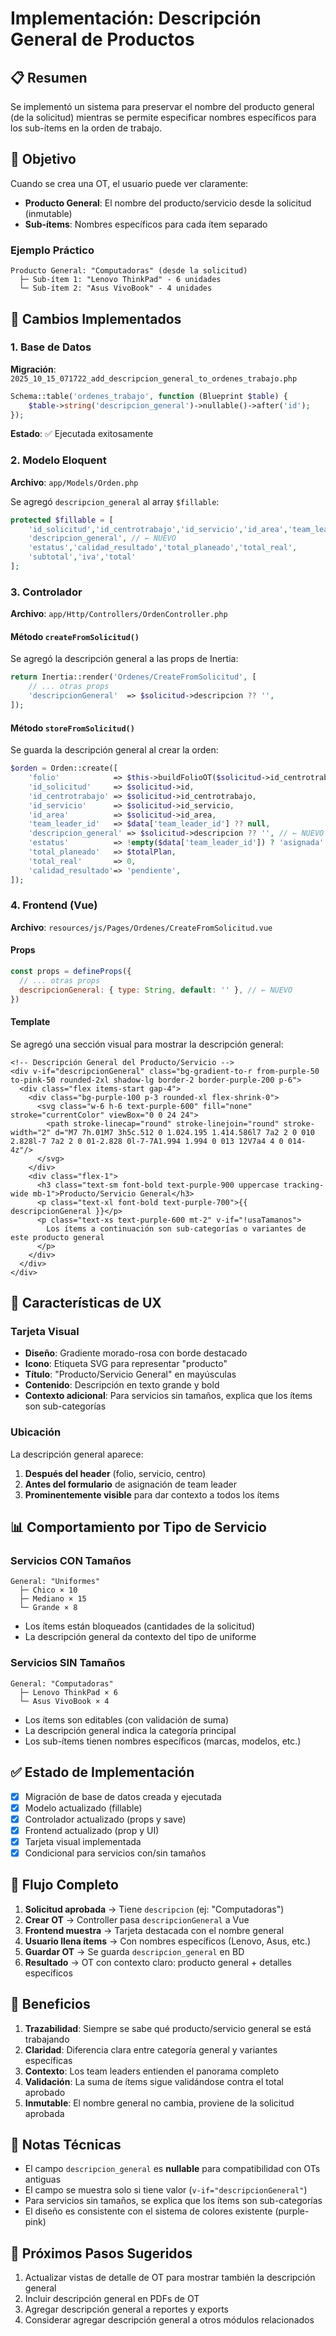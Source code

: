 # Implementación: Descripción General de Productos

## 📋 Resumen
Se implementó un sistema para preservar el nombre del producto general (de la solicitud) mientras se permite especificar nombres específicos para los sub-ítems en la orden de trabajo.

## 🎯 Objetivo
Cuando se crea una OT, el usuario puede ver claramente:
- **Producto General**: El nombre del producto/servicio desde la solicitud (inmutable)
- **Sub-ítems**: Nombres específicos para cada ítem separado

### Ejemplo Práctico
```
Producto General: "Computadoras" (desde la solicitud)
  ├─ Sub-ítem 1: "Lenovo ThinkPad" - 6 unidades
  └─ Sub-ítem 2: "Asus VivoBook" - 4 unidades
```

## 🔧 Cambios Implementados

### 1. Base de Datos
**Migración**: `2025_10_15_071722_add_descripcion_general_to_ordenes_trabajo.php`

```php
Schema::table('ordenes_trabajo', function (Blueprint $table) {
    $table->string('descripcion_general')->nullable()->after('id');
});
```

**Estado**: ✅ Ejecutada exitosamente

### 2. Modelo Eloquent
**Archivo**: `app/Models/Orden.php`

Se agregó `descripcion_general` al array `$fillable`:

```php
protected $fillable = [
    'id_solicitud','id_centrotrabajo','id_servicio','id_area','team_leader_id',
    'descripcion_general', // ← NUEVO
    'estatus','calidad_resultado','total_planeado','total_real',
    'subtotal','iva','total'
];
```

### 3. Controlador
**Archivo**: `app/Http/Controllers/OrdenController.php`

#### Método `createFromSolicitud()`
Se agregó la descripción general a las props de Inertia:

```php
return Inertia::render('Ordenes/CreateFromSolicitud', [
    // ... otras props
    'descripcionGeneral'  => $solicitud->descripcion ?? '',
]);
```

#### Método `storeFromSolicitud()`
Se guarda la descripción general al crear la orden:

```php
$orden = Orden::create([
    'folio'            => $this->buildFolioOT($solicitud->id_centrotrabajo),
    'id_solicitud'     => $solicitud->id,
    'id_centrotrabajo' => $solicitud->id_centrotrabajo,
    'id_servicio'      => $solicitud->id_servicio,
    'id_area'          => $solicitud->id_area,
    'team_leader_id'   => $data['team_leader_id'] ?? null,
    'descripcion_general' => $solicitud->descripcion ?? '', // ← NUEVO
    'estatus'          => !empty($data['team_leader_id']) ? 'asignada' : 'generada',
    'total_planeado'   => $totalPlan,
    'total_real'       => 0,
    'calidad_resultado'=> 'pendiente',
]);
```

### 4. Frontend (Vue)
**Archivo**: `resources/js/Pages/Ordenes/CreateFromSolicitud.vue`

#### Props
```javascript
const props = defineProps({
  // ... otras props
  descripcionGeneral: { type: String, default: '' }, // ← NUEVO
})
```

#### Template
Se agregó una sección visual para mostrar la descripción general:

```vue
<!-- Descripción General del Producto/Servicio -->
<div v-if="descripcionGeneral" class="bg-gradient-to-r from-purple-50 to-pink-50 rounded-2xl shadow-lg border-2 border-purple-200 p-6">
  <div class="flex items-start gap-4">
    <div class="bg-purple-100 p-3 rounded-xl flex-shrink-0">
      <svg class="w-6 h-6 text-purple-600" fill="none" stroke="currentColor" viewBox="0 0 24 24">
        <path stroke-linecap="round" stroke-linejoin="round" stroke-width="2" d="M7 7h.01M7 3h5c.512 0 1.024.195 1.414.586l7 7a2 2 0 010 2.828l-7 7a2 2 0 01-2.828 0l-7-7A1.994 1.994 0 013 12V7a4 4 0 014-4z"/>
      </svg>
    </div>
    <div class="flex-1">
      <h3 class="text-sm font-bold text-purple-900 uppercase tracking-wide mb-1">Producto/Servicio General</h3>
      <p class="text-xl font-bold text-purple-700">{{ descripcionGeneral }}</p>
      <p class="text-xs text-purple-600 mt-2" v-if="!usaTamanos">
        Los ítems a continuación son sub-categorías o variantes de este producto general
      </p>
    </div>
  </div>
</div>
```

## 🎨 Características de UX

### Tarjeta Visual
- **Diseño**: Gradiente morado-rosa con borde destacado
- **Icono**: Etiqueta SVG para representar "producto"
- **Título**: "Producto/Servicio General" en mayúsculas
- **Contenido**: Descripción en texto grande y bold
- **Contexto adicional**: Para servicios sin tamaños, explica que los ítems son sub-categorías

### Ubicación
La descripción general aparece:
1. **Después del header** (folio, servicio, centro)
2. **Antes del formulario** de asignación de team leader
3. **Prominentemente visible** para dar contexto a todos los ítems

## 📊 Comportamiento por Tipo de Servicio

### Servicios CON Tamaños
```
General: "Uniformes"
  ├─ Chico × 10
  ├─ Mediano × 15
  └─ Grande × 8
```
- Los ítems están bloqueados (cantidades de la solicitud)
- La descripción general da contexto del tipo de uniforme

### Servicios SIN Tamaños
```
General: "Computadoras"
  ├─ Lenovo ThinkPad × 6
  └─ Asus VivoBook × 4
```
- Los ítems son editables (con validación de suma)
- La descripción general indica la categoría principal
- Los sub-ítems tienen nombres específicos (marcas, modelos, etc.)

## ✅ Estado de Implementación

- [x] Migración de base de datos creada y ejecutada
- [x] Modelo actualizado (fillable)
- [x] Controlador actualizado (props y save)
- [x] Frontend actualizado (prop y UI)
- [x] Tarjeta visual implementada
- [x] Condicional para servicios con/sin tamaños

## 🔄 Flujo Completo

1. **Solicitud aprobada** → Tiene `descripcion` (ej: "Computadoras")
2. **Crear OT** → Controller pasa `descripcionGeneral` a Vue
3. **Frontend muestra** → Tarjeta destacada con el nombre general
4. **Usuario llena ítems** → Con nombres específicos (Lenovo, Asus, etc.)
5. **Guardar OT** → Se guarda `descripcion_general` en BD
6. **Resultado** → OT con contexto claro: producto general + detalles específicos

## 🎯 Beneficios

1. **Trazabilidad**: Siempre se sabe qué producto/servicio general se está trabajando
2. **Claridad**: Diferencia clara entre categoría general y variantes específicas
3. **Contexto**: Los team leaders entienden el panorama completo
4. **Validación**: La suma de ítems sigue validándose contra el total aprobado
5. **Inmutable**: El nombre general no cambia, proviene de la solicitud aprobada

## 📝 Notas Técnicas

- El campo `descripcion_general` es **nullable** para compatibilidad con OTs antiguas
- El campo se muestra solo si tiene valor (`v-if="descripcionGeneral"`)
- Para servicios sin tamaños, se explica que los ítems son sub-categorías
- El diseño es consistente con el sistema de colores existente (purple-pink)

## 🚀 Próximos Pasos Sugeridos

1. Actualizar vistas de detalle de OT para mostrar también la descripción general
2. Incluir descripción general en PDFs de OT
3. Agregar descripción general a reportes y exports
4. Considerar agregar descripción general a otros módulos relacionados
